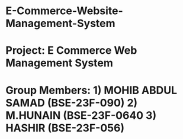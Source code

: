 # E-Commerce-Website-Management-System
# Project: E Commerce Web Management System  
# Group Members:  1) MOHIB ABDUL SAMAD (BSE-23F-090)  2) M.HUNAIN (BSE-23F-0640  3) HASHIR (BSE-23F-056)  
